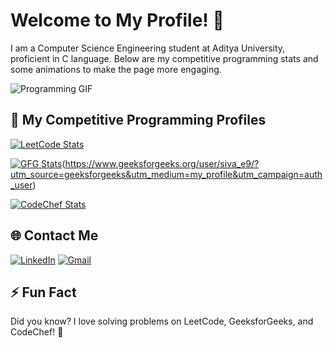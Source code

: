 # Welcome to My Profile! 👋

I am a Computer Science Engineering student at Aditya University, proficient in C language. Below are my competitive programming stats and some animations to make the page more engaging.

![Programming GIF](https://s5.ezgif.com/tmp/ezgif-5-b8788a78f4.gif)

## 🚀 My Competitive Programming Profiles

[![LeetCode Stats](https://leetcard.jacoblin.cool/siva_e9?theme=light&font=source_code_pro&ext=heatmap)](https://leetcode.com/siva_e9/)

<!-- GFG Stats (custom static badge as placeholder) -->
[![GFG Stats](https://img.shields.io/badge/dynamic/json?color=green&label=GFG%20Stats&query=score&url=https://competitive-coding-api.herokuapp.com/api/gfg/siva_e9)](https://auth.geeksforgeeks.org/user/siva_e9/practice/)(https://www.geeksforgeeks.org/user/siva_e9/?utm_source=geeksforgeeks&utm_medium=my_profile&utm_campaign=auth_user)

[![CodeChef Stats](https://cp-logo.vercel.app/codechef/siva_e9)](https://www.codechef.com/users/siva_e9)


## 🌐 Contact Me

[![LinkedIn](https://img.shields.io/badge/LinkedIn-0077B5?style=for-the-badge&logo=linkedin&logoColor=white)](https://www.linkedin.com/in/siva-e9/)
[![Gmail](https://img.shields.io/badge/Gmail-D14836?style=for-the-badge&logo=gmail&logoColor=white)](mailto:aditya78794@gmail.com)

## ⚡ Fun Fact

Did you know? I love solving problems on LeetCode, GeeksforGeeks, and CodeChef! 🧩

<!-- Add any other content or customization you need below -->
